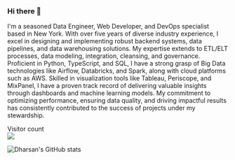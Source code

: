 ### Hi there 👋
I'm a seasoned Data Engineer, Web Developer, and DevOps specialist based in New York. With over five years of diverse industry experience, I excel in designing and implementing robust backend systems, data pipelines, and data warehousing solutions. My expertise extends to ETL/ELT processes, data modeling, integration, cleansing, and governance. Proficient in Python, TypeScript, and SQL, I have a strong grasp of Big Data technologies like Airflow, Databricks, and Spark, along with cloud platforms such as AWS. Skilled in visualization tools like Tableau, Periscope, and MixPanel, I have a proven track record of delivering valuable insights through dashboards and machine learning models. My commitment to optimizing performance, ensuring data quality, and driving impactful results has consistently contributed to the success of projects under my stewardship.

<p align="left"> 
  Visitor count<br>
  <img src="https://profile-counter.glitch.me/sagar-viradiya/count.svg" />
</p>

![Dharsan's GitHub stats](https://github-readme-stats.vercel.app/api?username=dharsan18&show_icons=true&theme=radical)
<!--
**dharsan18/dharsan18** is a ✨ _special_ ✨ repository because its `README.md` (this file) appears on your GitHub profile.

Here are some ideas to get you started:

- 🔭 I’m currently working on ...
- 🌱 I’m currently learning ...
- 👯 I’m looking to collaborate on ...
- 🤔 I’m looking for help with ...
- 💬 Ask me about ...
- 📫 How to reach me: ...
- 😄 Pronouns: ...
- ⚡ Fun fact: ...
-->
